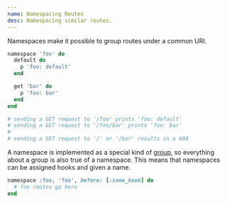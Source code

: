 ```yaml
---
name: Namespacing Routes
desc: Namespacing similar routes.
---
```


Namespaces make it possible to group routes under a common URI.

```ruby
namespace 'foo' do
  default do
    p 'foo: default'
  end

  get 'bar' do
    p 'foo: bar'
  end
end

# sending a GET request to '/foo' prints 'foo: default'
# sending a GET request to '/foo/bar' prints 'foo: bar'
#
# sending a GET request to '/' or '/bar' results in a 404
```

A namespace is implemented as a special kind of [group](/docs/routing#groups), so everything about a group is also true of a namespace. This means that namespaces can be assigned hooks and given a name.

```ruby
namespace :foo, 'foo', before: [:some_hook] do
  # foo routes go here
end
```
